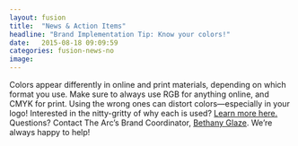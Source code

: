 ```yaml
---
layout: fusion
title:  "News & Action Items"
headline: "Brand Implementation Tip: Know your colors!"
date:   2015-08-18 09:09:59
categories: fusion-news-no
image: 
---
```

Colors appear differently in online and print materials, depending on which format you use. Make sure to always use RGB for anything online, and CMYK for print. Using the wrong ones can distort colors—especially in your logo! Interested in the nitty-gritty of why each is used? <a href="https://www.sumydesigns.com/2014/10/16/colors-web-colors-print/">Learn more here.</a> Questions? Contact The Arc’s Brand Coordinator, <a href="mailto:Glaze@thearc.org">Bethany Glaze</a>. We’re always happy to help!
